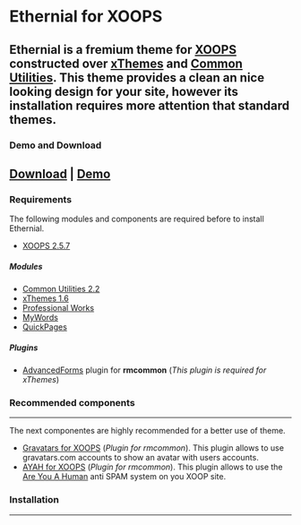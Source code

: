 Ethernial for XOOPS
=========
Ethernial is a __fremium__ theme for [XOOPS](http://xoops.org) constructed over [xThemes](https://github.com/bitcero/xthemes) and [Common Utilities](http://rmcommon.com). This theme provides a clean an nice looking design for your site, however its installation requires more attention that standard themes.
---
### Demo and Download
__[Download](https://github.com/bitcero/ethernial/archive/v1.0.0.zip)__  |  __[Demo](http://ethernial.xoopstastic.com)__
---
### Requirements
The following modules and components are required before to install Ethernial.

* [XOOPS 2.5.7](http://xoops.org)

##### Modules
* [Common Utilities 2.2](http://rmcommon.com)
* [xThemes 1.6](https://github.com/bitcero/xthemes/releases)
* [Professional Works](https://github.com/bitcero/works/releases)
* [MyWords](https://github.com/bitcero/mywords/releases)
* [QuickPages](https://github.com/bitcero/qpages/releases)

##### Plugins
* [AdvancedForms](https://github.com/bitcero/advform/releases) plugin for __rmcommon__ (_This plugin is required for xThemes_)

### Recommended components
---
The next componentes are highly recommended for a better use of theme.
* [Gravatars for XOOPS](https://github.com/bitcero/gravatar/releases) (_Plugin for rmcommon_). This plugin allows to use gravatars.com accounts to show an avatar with users accounts.
* [AYAH for XOOPS](https://github.com/bitcero/AYAH/releases) (_Plugin for rmcommon_). This plugin allows to use the [Are You A Human](http://areyouahuman.com/) anti SPAM system on you XOOP site.

### Installation
---
